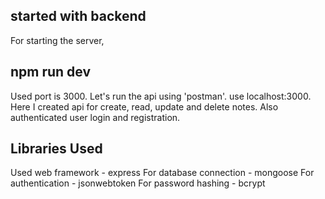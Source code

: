 ## started with backend

For starting the server,
## npm run dev

Used port is 3000. Let's run the api using 'postman'. use localhost:3000.
Here I created api for create, read, update and delete notes. Also authenticated user login and registration.

## Libraries Used
Used web framework - express
For database connection - mongoose
For authentication - jsonwebtoken
For password hashing - bcrypt
